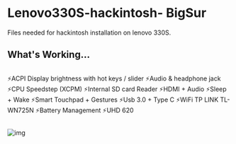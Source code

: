 
# Lenovo330S-hackintosh- BigSur
Files needed for hackintosh installation on lenovo 330S.

## What's Working...
```
```
⚡ACPI Display brightness with hot keys / slider
⚡Audio & headphone jack
⚡CPU Speedstep (XCPM)
⚡Internal SD card Reader
⚡HDMI + Audio
⚡Sleep + Wake
⚡Smart Touchpad + Gestures 
⚡Usb 3.0 + Type C
⚡WiFi TP LINK TL-WN725N
⚡Battery Management
⚡UHD 620
```
```


![img](https://i.imgur.com/jPUZKG6.png)
